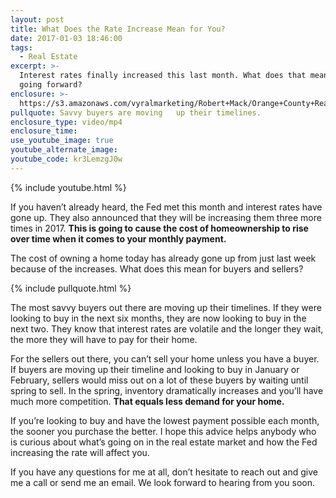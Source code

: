 ```yaml
---
layout: post
title: What Does the Rate Increase Mean for You?
date: 2017-01-03 18:46:00
tags:
  - Real Estate
excerpt: >-
  Interest rates finally increased this last month. What does that mean for you
  going forward?
enclosure: >-
  https://s3.amazonaws.com/vyralmarketing/Robert+Mack/Orange+County+Real+Estate+Agent+The+cost+of+homeownership+is+going+up.mp4
pullquote: Savvy buyers are moving   up their timelines.
enclosure_type: video/mp4
enclosure_time:
use_youtube_image: true
youtube_alternate_image:
youtube_code: kr3LemzgJ0w
---
```


{% include youtube.html %}

If you haven’t already heard, the Fed met this month and interest rates have gone up. They also announced that they will be increasing them three more times in 2017. **This is going to cause the cost of homeownership to rise over time when it comes to your monthly payment.**

The cost of owning a home today has already gone up from just last week because of the increases. What does this mean for buyers and sellers?

{% include pullquote.html %}

The most savvy buyers out there are moving up their timelines. If they were looking to buy in the next six months, they are now looking to buy in the next two. They know that interest rates are volatile and the longer they wait, the more they will have to pay for their home.

For the sellers out there, you can’t sell your home unless you have a buyer. If buyers are moving up their timeline and looking to buy in January or February, sellers would miss out on a lot of these buyers by waiting until spring to sell. In the spring, inventory dramatically increases and you’ll have much more competition. **That equals less demand for your home.**

If you’re looking to buy and have the lowest payment possible each month, the sooner you purchase the better. I hope this advice helps anybody who is curious about what’s going on in the real estate market and how the Fed increasing the rate will affect you.

If you have any questions for me at all, don’t hesitate to reach out and give me a call or send me an email. We look forward to hearing from you soon.